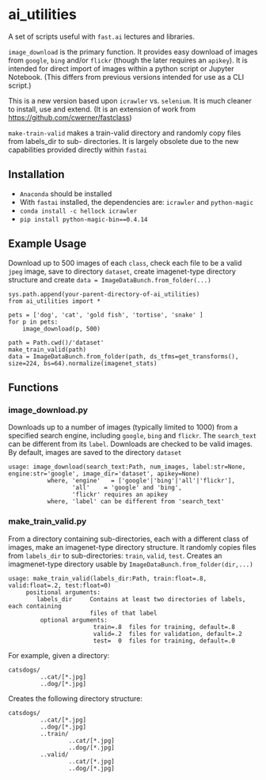 # ai_utilities

A set of scripts useful with `fast.ai` lectures and libraries.

`image_download` is the primary function. It provides easy download of images from `google`, `bing` and/or `flickr` (though the later requires an `apikey`). It is intended for direct import of images within a python script or Jupyter Notebook. (This differs from previous versions intended for use as a CLI script.)

This is a new version based upon `icrawler` vs. `selenium`. It is much cleaner to install, use and extend. (It is an extension of work from https://github.com/cwerner/fastclass)

`make-train-valid` makes a train-valid directory and randomly copy files from labels_dir to sub-
directories. It is largely obsolete due to the new capabilities provided directly within `fastai`

## Installation
- `Anaconda` should be installed
- With `fastai` installed, the dependencies are: `icrawler` and `python-magic`
- `conda install -c hellock icrawler`
- `pip install python-magic-bin==0.4.14`

## Example Usage
Download up to 500 images of each `class`, check each file to be a valid `jpeg` image, save to directory `dataset`, create imagenet-type directory structure and create `data = ImageDataBunch.from_folder(...)`
```
sys.path.append(your-parent-directory-of-ai_utilities)
from ai_utilities import *

pets = ['dog', 'cat', 'gold fish', 'tortise', 'snake' ]
for p in pets:
    image_download(p, 500)
    
path = Path.cwd()/'dataset'    
make_train_valid(path)
data = ImageDataBunch.from_folder(path, ds_tfms=get_transforms(), size=224, bs=64).normalize(imagenet_stats)
```    

## Functions
### image_download.py
Downloads up to a number of images (typically limited to 1000) from a specified search engine, including `google`, `bing` and `flickr`. The `search_text` can be different from its `label`. Downloads are checked to be valid images. By default, images are saved to the directory `dataset`

```
usage: image_download(search_text:Path, num_images, label:str=None, engine:str='google', image_dir='dataset', apikey=None)
           where, 'engine'   = ['google'|'bing'|'all'|'flickr'],
                  'all'    = 'google' and 'bing',
                  'flickr' requires an apikey
           where, 'label' can be different from 'search_text'
```

### make_train_valid.py
From a directory containing sub-directories, each with a different class of images, make an imagenet-type directory structure.
It randomly copies files from `labels_dir` to sub-directories: `train`, `valid`, `test`. Creates an imagmenet-type directory usable by `ImageDataBunch.from_folder(dir,...)`

```
usage: make_train_valid(labels_dir:Path, train:float=.8, valid:float=.2, test:float=0)                           
     positional arguments:
        labels_dir     Contains at least two directories of labels, each containing
                       files of that label
         optional arguments:
                        train=.8  files for training, default=.8
                        valid=.2  files for validation, default=.2
                        test=  0  files for training, default=.0
```

For example, given a directory:
```
catsdogs/
         ..cat/[*.jpg]
         ..dog/[*.jpg]
```         

Creates the following directory structure:
```
catsdogs/
         ..cat/[*.jpg]
         ..dog/[*.jpg]
         ..train/
                 ..cat/[*.jpg]
                 ..dog/[*.jpg]
         ..valid/
                 ..cat/[*.jpg]
                 ..dog/[*.jpg]
``` 
